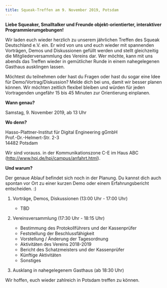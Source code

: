 ```yaml
---
title: Squeak-Treffen am 9. November 2019, Potsdam
---
```

**Liebe Squeaker, Smalltalker und Freunde objekt-orientierter, interaktiver Programmierumgebungen!**

Wir laden euch wieder herzlich zu unserem jährlichen Treffen des Squeak Deutschland e.V. ein. Er wird von uns und euch wieder mit spannenden Vorträgen, Demos und Diskussionen gefüllt werden und stellt gleichzeitig die Mitgliederversammlung des Vereins dar. Wer möchte, kann mit uns abends das Treffen wieder in gemütlicher Runde in einem nahegelegenen Gasthaus ausklingen lassen.

Möchtest du teilnehmen oder hast du Fragen oder hast du sogar eine Idee für Demo/Vortrag/Diskussion? Melde dich bei uns, damit wir besser planen können. Wir möchten zeitlich flexibel bleiben und würden für jeden Vortragenden ungefähr 15 bis 45 Minuten zur Orientierung einplanen.

**Wann genau?**

Samstag, 9. November 2019, ab 13 Uhr

**Wo denn?**

Hasso-Plattner-Institut für Digital Engineering gGmbH  
Prof.-Dr.-Helmert-Str. 2-3  
14482 Potsdam

Wir sind vorauss. in der Kommunikationszone C-E im Haus ABC (http://www.hpi.de/hpi/campus/anfahrt.html).

**Und warum?**

Der genaue Ablauf befindet sich noch in der Planung. Du kannst dich auch spontan vor Ort zu einer kurzen Demo oder einem Erfahrungsbericht entscheiden. :)

1. Vorträge, Demos, Diskussionen (13:00 Uhr - 17:00 Uhr)
   - TBD

2. Vereinsversammlung (17:30 Uhr - 18:15 Uhr)
   - Bestimmung des Protokollführers und der Kassenprüfer
   - Feststellung der Beschlussfähigkeit
   - Vorstellung / Änderung der Tagesordnung
   - Aktivitäten des Vereins 2018-2019
   - Bericht des Schatzmeisters und der Kassenprüfer
   - Künftige Aktivitäten
   - Sonstiges

3. Ausklang in nahegelegenem Gasthaus (ab 18:30 Uhr)

Wir hoffen, euch wieder zahlreich in Potsdam treffen zu können.

